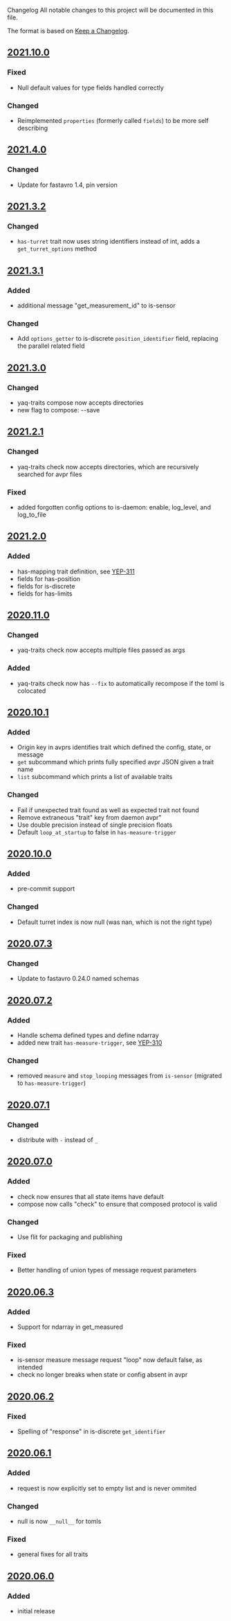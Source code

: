  Changelog
All notable changes to this project will be documented in this file.

The format is based on [Keep a Changelog](https://keepachangelog.com/).

## [2021.10.0]

### Fixed
- Null default values for type fields handled correctly

### Changed
- Reimplemented `properties` (formerly called `fields`) to be more self describing

## [2021.4.0]

### Changed
- Update for fastavro 1.4, pin version

## [2021.3.2]

### Changed
- `has-turret` trait now uses string identifiers instead of int, adds a `get_turret_options` method

## [2021.3.1]

### Added
- additional message "get_measurement_id" to is-sensor

### Changed
- Add `options_getter` to is-discrete `position_identifier` field, replacing the parallel related field

## [2021.3.0]

### Changed
- yaq-traits compose now accepts directories
- new flag to compose: --save

## [2021.2.1]

### Changed
- yaq-traits check now accepts directories, which are recursively searched for avpr files

### Fixed
- added forgotten config options to is-daemon: enable, log_level, and log_to_file

## [2021.2.0]

### Added
- has-mapping trait definition, see [YEP-311](https://yeps.yaq.fyi/311/)
- fields for has-position
- fields for is-discrete
- fields for has-limits

## [2020.11.0]

### Changed
- yaq-traits check now accepts multiple files passed as args

### Added
- yaq-traits check now has `--fix` to automatically recompose if the toml is colocated

## [2020.10.1]

### Added
- Origin key in avprs identifies trait which defined the config, state, or message
- `get` subcommand which prints fully specified avpr JSON given a trait name
- `list` subcommand which prints a list of available traits

### Changed
- Fail if unexpected trait found as well as expected trait not found
- Remove extraneous "trait" key from daemon avpr"
- Use double precision instead of single precision floats
- Default `loop_at_startup` to false in `has-measure-trigger`

## [2020.10.0]

### Added
- pre-commit support

### Changed
- Default turret index is now null (was nan, which is not the right type)

## [2020.07.3]

### Changed
- Update to fastavro 0.24.0 named schemas

## [2020.07.2]

### Added
- Handle schema defined types and define ndarray
- added new trait `has-measure-trigger`, see [YEP-310](https://yeps.yaq.fyi/310/)

### Changed
- removed `measure` and `stop_looping` messages from `is-sensor` (migrated to `has-measure-trigger`)

## [2020.07.1]

### Changed
- distribute with `-` instead of `_`

## [2020.07.0]

### Added
- check now ensures that all state items have default
- compose now calls "check" to ensure that composed protocol is valid

### Changed
- Use flit for packaging and publishing

### Fixed
- Better handling of union types of message request parameters

## [2020.06.3]

### Added
- Support for ndarray in get_measured

### Fixed
- is-sensor measure message request "loop" now default false, as intended
- check no longer breaks when state or config absent in avpr

## [2020.06.2]

### Fixed
- Spelling of "response" in is-discrete `get_identifier`

## [2020.06.1]

### Added
- request is now explicitly set to empty list and is never ommited

### Changed
- null is now `__null__` for tomls

### Fixed
- general fixes for all traits

## [2020.06.0]

### Added
- initial release

[Unreleased]: https://gitlab.com/yaq/yaq-traits/-/compare/v2021.10.0...master
[2021.10.0]: https://gitlab.com/yaq/yaq-traits/-/compare/v2021.4.0...v2021.10.0
[2021.4.0]: https://gitlab.com/yaq/yaq-traits/-/compare/v2021.3.2...v2021.4.0
[2021.3.2]: https://gitlab.com/yaq/yaq-traits/-/compare/v2021.3.1...v2021.3.2
[2021.3.1]: https://gitlab.com/yaq/yaq-traits/-/compare/v2021.3.0...v2021.3.1
[2021.3.0]: https://gitlab.com/yaq/yaq-traits/-/compare/v2021.2.1...v2021.3.0
[2021.2.1]: https://gitlab.com/yaq/yaq-traits/-/compare/v2021.2.0...v2021.2.1
[2021.2.0]: https://gitlab.com/yaq/yaq-traits/-/compare/v2020.11.0...v2021.2.0
[2020.11.0]: https://gitlab.com/yaq/yaq-traits/-/compare/v2020.10.1...v2020.11.0
[2020.10.1]: https://gitlab.com/yaq/yaq-traits/-/compare/v2020.10.0...v2020.10.1
[2020.10.0]: https://gitlab.com/yaq/yaq-traits/-/compare/v2020.07.3...v2020.10.0
[2020.07.3]: https://gitlab.com/yaq/yaq-traits/-/compare/v2020.07.2...v2020.07.3
[2020.07.2]: https://gitlab.com/yaq/yaq-traits/-/compare/v2020.07.1...v2020.07.2
[2020.07.1]: https://gitlab.com/yaq/yaq-traits/-/compare/v2020.07.0...v2020.07.1
[2020.07.0]: https://gitlab.com/yaq/yaq-traits/-/compare/v2020.06.3...v2020.07.0
[2020.06.3]: https://gitlab.com/yaq/yaq-traits/-/compare/v2020.06.2...v2020.06.3
[2020.06.2]: https://gitlab.com/yaq/yaq-traits/-/compare/v2020.06.1...v2020.06.2
[2020.06.1]: https://gitlab.com/yaq/yaq-traits/-/compare/v2020.06.0...2020.06.1
[2020.06.0]: https://gitlab.com/yaq/yaq-traits/-/tags/v2020.06.0
